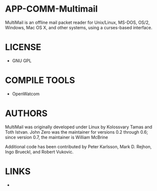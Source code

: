 APP-COMM-Multimail
==================

MultiMail is an offline mail packet reader for Unix/Linux, MS-DOS, OS/2, Windows, Mac OS X, and other systems, using a curses-based interface.

LICENSE
===============
- GNU GPL 

COMPILE TOOLS
===============
* OpenWatcom

AUTHORS
===============
MultiMail was originally developed under Linux by Kolossvary Tamas and Toth Istvan. John Zero was the maintainer for versions 0.2 through 0.6;
since version 0.7, the maintainer is William McBrine

Additional code has been contributed by Peter Karlsson, Mark D. Rejhon, Ingo Brueckl, and Robert Vukovic.

LINKS
===============
*

